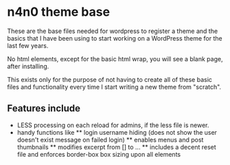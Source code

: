 # n4n0 theme base

These are the base files needed for wordpress to register a theme and the basics that I have been using to start working on a WordPress theme for the last few years.

No html elements, except for the basic html wrap, you will see a blank page, after installing.

This exists only for the purpose of not having to create all of these basic files and functionality every time I start writing a new theme from "scratch".

## Features include

* LESS processing on each reload for admins, if the less file is newer.
* handy functions like
** login username hiding (does not show the user doesn't exist message on failed login)
** enables menus and post thumbnails
** modifies excerpt from [] to ...
** includes a decent reset file and enforces border-box box sizing upon all elements